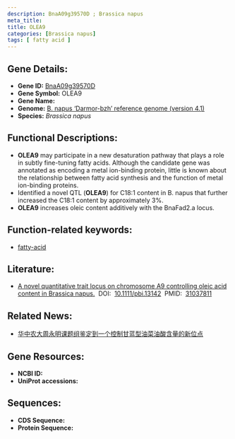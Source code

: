 ```yaml
---
description: BnaA09g39570D ; Brassica napus
meta_title:
title: OLEA9
categories: [Brassica napus]
tags: [ fatty acid ]
---
```


## Gene Details:
- **Gene ID:**	[BnaA09g39570D]()
- **Gene Symbol:** OLEA9
- **Gene Name:** 
- **Genome:** [B. napus ‘Darmor-bzh’ reference genome (version 4.1)]()
- **Species:** *Brassica napus*

## Functional Descriptions:
   - **OLEA9** may participate in a new desaturation pathway that plays a role in subtly fine-tuning fatty acids. Although the candidate gene was annotated as encoding a metal ion-binding protein, little is known about the relationship between fatty acid synthesis and the function of metal ion-binding proteins.
   - Identified a novel QTL (**OLEA9**) for C18:1 content in B. napus that further increased the C18:1 content by approximately 3%.
   - **OLEA9** increases oleic content additively with the BnaFad2.a locus.

## Function-related keywords:
   - [fatty-acid](/tags/fatty-acid/)

## Literature:
   - [A novel quantitative trait locus on chromosome A9 controlling oleic acid content in Brassica napus.]( https://onlinelibrary.wiley.com/doi/10.1111/pbi.13142)&nbsp;&nbsp;DOI:&nbsp;&nbsp;[10.1111/pbi.13142](https://onlinelibrary.wiley.com/doi/10.1111/pbi.13142)&nbsp;&nbsp;PMID:&nbsp;&nbsp;[31037811](https://pubmed.ncbi.nlm.nih.gov/31037811/)

## Related News:
   - [华中农大周永明课题组鉴定到一个控制甘蓝型油菜油酸含量的新位点](https://mp.weixin.qq.com/s?__biz=Mzg3MDEwNDEyMg==&mid=2247484366&idx=1&sn=c583c3e181afdfceada88f7aa272d963&chksm=ce93ae9bf9e4278d1d9d2bc07deef1ac45ec1c2cabd83abc88b9bc10d0df3428589f7f5e8055&scene=27#wechat_redirect)

## Gene Resources:
- **NCBI ID:**  [](https://www.ncbi.nlm.nih.gov/gene/?term=)
- **UniProt accessions:** [](https://www.uniprot.org/uniprotkb//entry)



## Sequences:
- **CDS Sequence:**
- **Protein Sequence:**
